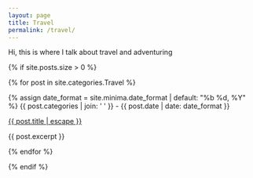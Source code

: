 ```yaml
---
layout: page
title: Travel
permalink: /travel/
---
```

                
Hi, this is where I talk about travel and adventuring

{% if site.posts.size > 0 %}
    
{% for post in site.categories.Travel %}
            
{% assign date_format = site.minima.date_format | default: "%b %d, %Y" %}
{{ post.categories | join: ' ' }}  <span class="post-meta"> - {{ post.date | date: date_format }}</span> 
                
<a class="post-link" href="{{ post.url | relative_url }}">
{{ post.title | escape }}
</a>
                
{{ post.excerpt }}              
            
{% endfor %}
    
    
{% endif %}              
        
